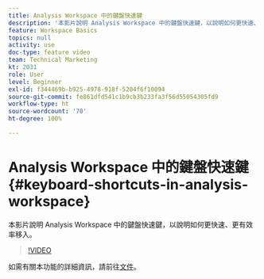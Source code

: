```yaml
---
title: Analysis Workspace 中的鍵盤快速鍵
description: '本影片說明 Analysis Workspace 中的鍵盤快速鍵，以說明如何更快速、更有效率移入。 '
feature: Workspace Basics
topics: null
activity: use
doc-type: feature video
team: Technical Marketing
kt: 2031
role: User
level: Beginner
exl-id: f344469b-b925-4978-918f-5204f6f10094
source-git-commit: fe861dfd541c1b9cb3b233fa3f56d55054305fd9
workflow-type: ht
source-wordcount: '70'
ht-degree: 100%

---
```


# Analysis Workspace 中的鍵盤快速鍵 {#keyboard-shortcuts-in-analysis-workspace}

本影片說明 Analysis Workspace 中的鍵盤快速鍵，以說明如何更快速、更有效率移入。

>[!VIDEO](https://video.tv.adobe.com/v/23984/?quality=12)

如需有關本功能的詳細資訊，請前往[文件](https://experienceleague.adobe.com/docs/analytics/analyze/analysis-workspace/build-workspace-project/fa-shortcut-keys.html?lang=zh-Hant)。
